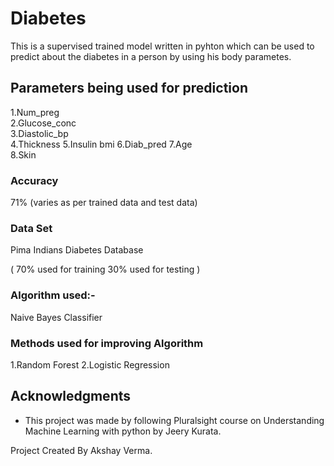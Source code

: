 # Diabetes
This is a supervised trained model written in pyhton which can be used to predict about the diabetes in a person by using his body parametes. 

## Parameters being used for prediction

1.Num_preg	
2.Glucose_conc	
3.Diastolic_bp	
4.Thickness	
5.Insulin	bmi	
6.Diab_pred	
7.Age	
8.Skin


### Accuracy

71% (varies as per trained data and test data)

### Data Set 

Pima Indians Diabetes Database

( 70% used for training
  30% used for testing )

### Algorithm used:-

Naive Bayes Classifier

### Methods used for improving Algorithm

1.Random Forest
2.Logistic Regression


## Acknowledgments

* This project was made by following Pluralsight course on Understanding Machine Learning with python by Jeery Kurata.

Project Created By Akshay Verma.
